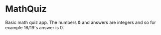 # MathQuiz
Basic math quiz app. The numbers & and answers are integers and so for example 16/19's answer is 0.
